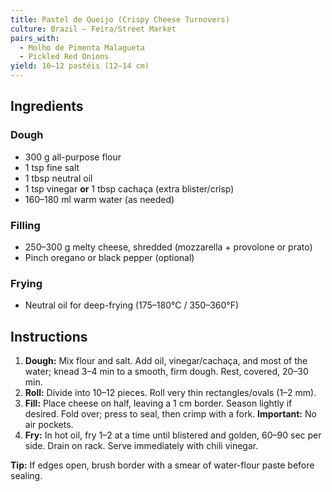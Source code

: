 ```yaml
---
title: Pastel de Queijo (Crispy Cheese Turnovers)
culture: Brazil — Feira/Street Market
pairs_with:
  - Molho de Pimenta Malagueta
  - Pickled Red Onions
yield: 10–12 pastéis (12–14 cm)
---
```


## Ingredients
### Dough
- 300 g all-purpose flour
- 1 tsp fine salt
- 1 tbsp neutral oil
- 1 tsp vinegar **or** 1 tbsp cachaça (extra blister/crisp)
- 160–180 ml warm water (as needed)

### Filling
- 250–300 g melty cheese, shredded (mozzarella + provolone or prato)
- Pinch oregano or black pepper (optional)

### Frying
- Neutral oil for deep-frying (175–180°C / 350–360°F)

## Instructions
1. **Dough:** Mix flour and salt. Add oil, vinegar/cachaça, and most of the water; knead 3–4 min to a smooth, firm dough. Rest, covered, 20–30 min.
2. **Roll:** Divide into 10–12 pieces. Roll very thin rectangles/ovals (1–2 mm).
3. **Fill:** Place cheese on half, leaving a 1 cm border. Season lightly if desired. Fold over; press to seal, then crimp with a fork. **Important:** No air pockets.
4. **Fry:** In hot oil, fry 1–2 at a time until blistered and golden, 60–90 sec per side. Drain on rack. Serve immediately with chili vinegar.

**Tip:** If edges open, brush border with a smear of water-flour paste before sealing.
